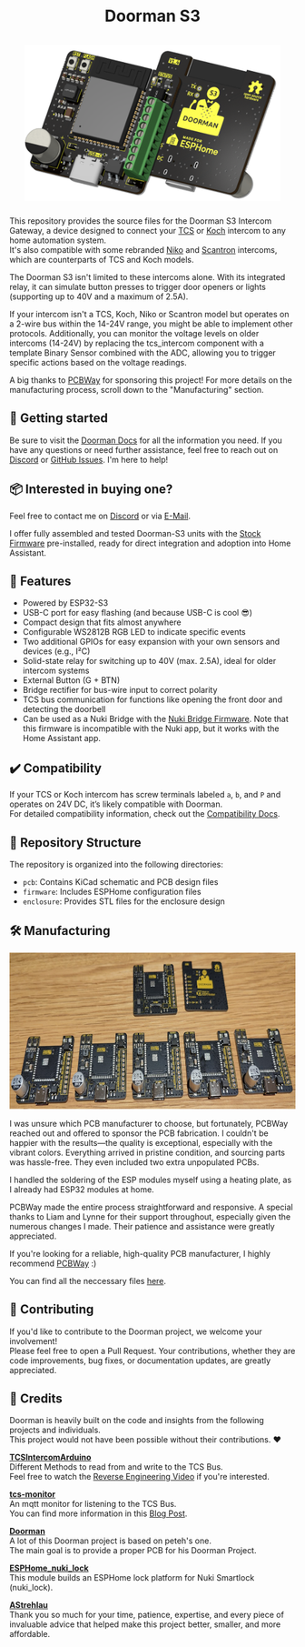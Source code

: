 <h1 align="center">
    <br>
    Doorman S3
    <br>
    <br>
    <img src=".github/images/title_dark.png" alt="Doorman S3" height="275">
    <br>
</h1>

This repository provides the source files for the Doorman S3 Intercom Gateway, a device designed to connect your [TCS](https://www.tcsag.de/) or [Koch](https://www.kochag.ch/) intercom to any home automation system.\
It's also compatible with some rebranded [Niko](https://www.niko.eu/) and [Scantron](https://scantron.dk/) intercoms, which are counterparts of TCS and Koch models.

The Doorman S3 isn't limited to these intercoms alone. With its integrated relay, it can simulate button presses to trigger door openers or lights (supporting up to 40V and a maximum of 2.5A).

If your intercom isn't a TCS, Koch, Niko or Scantron model but operates on a 2-wire bus within the 14-24V range, you might be able to implement other protocols. Additionally, you can monitor the voltage levels on older intercoms (14-24V) by replacing the tcs_intercom component with a template Binary Sensor combined with the ADC, allowing you to trigger specific actions based on the voltage readings.

A big thanks to [PCBWay](https://pcbway.com) for sponsoring this project!
For more details on the manufacturing process, scroll down to the "Manufacturing" section.

## 🚀 Getting started

Be sure to visit the [Doorman Docs](https://doorman.azon.ai/) for all the information you need. If you have any questions or need further assistance, feel free to reach out on [Discord](https://discord.gg/t2d34dvmBf) or [GitHub Issues](https://github.com/AzonInc/Doorman/issues). I'm here to help!

## 📦 Interested in buying one?

Feel free to contact me on [Discord](https://discord.gg/t2d34dvmBf) or via [E-Mail](mailto:flo@azon.ai?subject=Doorman).

I offer fully assembled and tested Doorman-S3 units with the [Stock Firmware](firmware/nuki-bridge-firmware) pre-installed, ready for direct integration and adoption into Home Assistant.

## 🤖 Features

- Powered by ESP32-S3
- USB-C port for easy flashing (and because USB-C is cool 😎)
- Compact design that fits almost anywhere
- Configurable WS2812B RGB LED to indicate specific events
- Two additional GPIOs for easy expansion with your own sensors and devices (e.g., I²C)
- Solid-state relay for switching up to 40V (max. 2.5A), ideal for older intercom systems
- External Button (G + BTN)
- Bridge rectifier for bus-wire input to correct polarity
- TCS bus communication for functions like opening the front door and detecting the doorbell
- Can be used as a Nuki Bridge with the [Nuki Bridge Firmware](https://doorman.azon.ai/firmware/nuki-bridge-firmware). Note that this firmware is incompatible with the Nuki app, but it works with the Home Assistant app.

## ✔️ Compatibility

If your TCS or Koch intercom has screw terminals labeled `a`, `b`, and `P` and operates on 24V DC, it’s likely compatible with Doorman.\
For detailed compatibility information, check out the [Compatibility Docs](https://doorman.azon.ai/guide/hardware-compatibility).

## 🚩 Repository Structure

The repository is organized into the following directories:

- `pcb`: Contains KiCad schematic and PCB design files
- `firmware`: Includes ESPHome configuration files
- `enclosure`: Provides STL files for the enclosure design

## 🛠️ Manufacturing

<img src=".github/images/pcbway_delivery.png" alt="PCBWay Delivery" height="275">

I was unsure which PCB manufacturer to choose, but fortunately, PCBWay reached out and offered to sponsor the PCB fabrication. I couldn't be happier with the results—the quality is exceptional, especially with the vibrant colors. Everything arrived in pristine condition, and sourcing parts was hassle-free. They even included two extra unpopulated PCBs.

I handled the soldering of the ESP modules myself using a heating plate, as I already had ESP32 modules at home.

PCBWay made the entire process straightforward and responsive. A special thanks to Liam and Lynne for their support throughout, especially given the numerous changes I made. Their patience and assistance were greatly appreciated.

If you're looking for a reliable, high-quality PCB manufacturer, I highly recommend [PCBWay](https://pcbway.com) :)

You can find all the neccessary files [here](https://github.com/AzonInc/doorman/tree/master/pcb).

## 🙌 Contributing
If you'd like to contribute to the Doorman project, we welcome your involvement!\
Please feel free to open a Pull Request. Your contributions, whether they are code improvements, bug fixes, or documentation updates, are greatly appreciated.

## 📜 Credits

Doorman is heavily built on the code and insights from the following projects and individuals.\
This project would not have been possible without their contributions. ❤️

**[TCSIntercomArduino](https://github.com/atc1441/TCSintercomArduino)**\
Different Methods to read from and write to the TCS Bus.\
Feel free to watch the [Reverse Engineering Video](https://www.youtube.com/watch?v=xFLoauqj9yA) if you're interested.

**[tcs-monitor](https://github.com/Syralist/tcs-monitor)**\
An mqtt monitor for listening to the TCS Bus.\
You can find more information in this [Blog Post](https://blog.syralist.de/posts/smarthome/klingel/).

**[Doorman](https://github.com/peteh/doorman)**\
A lot of this Doorman project is based on peteh's one.\
The main goal is to provide a proper PCB for his Doorman Project.

**[ESPHome_nuki_lock](https://github.com/uriyacovy/ESPHome_nuki_lock)**\
This module builds an ESPHome lock platform for Nuki Smartlock (nuki_lock).

**[AStrehlau](https://github.com/AStrehlau)**\
Thank you so much for your time, patience, expertise, and every piece of invaluable advice that helped make this project better, smaller, and more affordable.